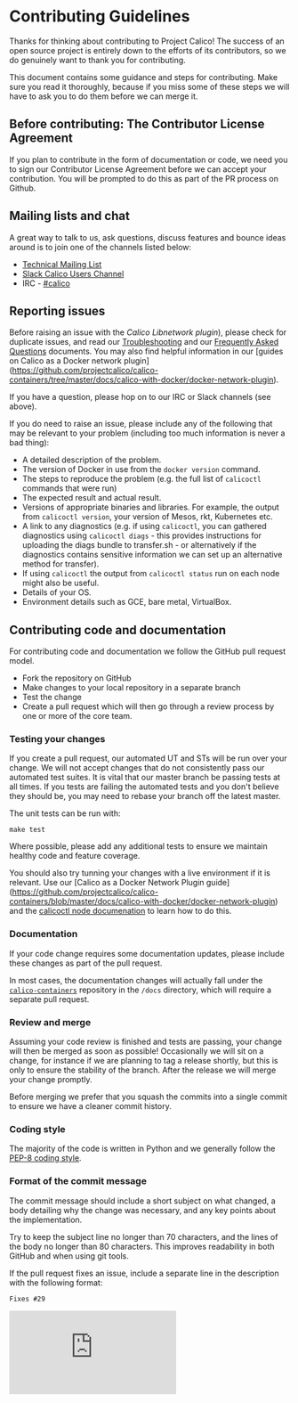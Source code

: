 # Contributing Guidelines

Thanks for thinking about contributing to Project Calico! The success of an
open source project is entirely down to the efforts of its contributors, so we
do genuinely want to thank you for contributing.

This document contains some guidance and steps for contributing. Make sure you
read it thoroughly, because if you miss some of these steps we will have to ask
you to do them before we can merge it.

## Before contributing: The Contributor License Agreement

If you plan to contribute in the form of documentation or code, we need you to
sign our Contributor License Agreement before we can accept your contribution.
You will be prompted to do this as part of the PR process on Github.

## Mailing lists and chat

A great way to talk to us, ask questions, discuss features and bounce ideas
around is to join one of the channels listed below:

* [Technical Mailing List](http://lists.projectcalico.org/mailman/listinfo/calico-tech_lists.projectcalico.org)
* [Slack Calico Users Channel](http://slack.projectcalico.org)
* IRC - [#calico](https://kiwiirc.com/client/irc.freenode.net/#calico)

## Reporting issues

Before raising an issue with the *Calico Libnetwork plugin*), please check for 
duplicate issues, and read our [Troubleshooting](https://github.com/projectcalico/calico-containers/blob/master/docs/Troubleshooting.md)
and our [Frequently Asked Questions](https://github.com/projectcalico/calico-containers/blob/master/docs/FAQ.md)
documents.  You may also find helpful information in our [guides on Calico as a Docker network plugin]
(https://github.com/projectcalico/calico-containers/tree/master/docs/calico-with-docker/docker-network-plugin).

If you have a question, please hop on to our IRC or Slack channels (see above).

If you do need to raise an issue, please include any of the following that may
be relevant to your problem (including too much information is never
a bad thing):

-  A detailed description of the problem.
-  The version of Docker in use from the `docker version` command.
-  The steps to reproduce the problem (e.g. the full list of `calicoctl`
   commands that were run)
-  The expected result and actual result.
-  Versions of appropriate binaries and libraries.  For example, the output from
   `calicoctl version`, your version of Mesos, rkt, Kubernetes etc.
-  A link to any diagnostics (e.g. if using `calicoctl`, you can gathered
   diagnostics using `calicoctl diags` - this provides instructions for 
   uploading the diags bundle to transfer.sh - or alternatively if the 
   diagnostics contains sensitive information we can set up an alternative
   method for transfer).
-  If using `calicoctl` the output from `calicoctl status` run on each node
   might also be useful.
-  Details of your OS.
-  Environment details such as GCE, bare metal, VirtualBox.
   

## Contributing code and documentation

For contributing code and documentation we follow the GitHub pull request
model. 

-  Fork the repository on GitHub
-  Make changes to your local repository in a separate branch
-  Test the change
-  Create a pull request which will then go through a review process by one or
   more of the core team.

### Testing your changes

If you create a pull request, our automated UT and STs will be run over your
change.  We will not accept changes that do not consistently pass our automated
test suites. It is vital that our master branch be passing tests at all times.
If you tests are failing the automated tests and you don't believe they should
be, you may need to rebase your branch off the latest master.

The unit tests can be run with:
```
make test
```

Where possible, please add any additional tests to ensure we maintain healthy
code and feature coverage.

You should also try tunning your changes with a live environment if it is
relevant. Use our [Calico as a Docker Network Plugin guide]
(https://github.com/projectcalico/calico-containers/blob/master/docs/calico-with-docker/docker-network-plugin)
and the [calicoctl node documenation](https://github.com/projectcalico/calico-containers/blob/master/docs/calicoctl/node.md)
to learn how to do this.

### Documentation

If your code change requires some documentation updates, please include these
changes as part of the pull request.

In most cases, the documentation changes will actually fall under the
[`calico-containers`](https://github.com/projectcalico/calico-containers)
repository in the `/docs` directory, which will require a separate pull request.

### Review and merge

Assuming your code review is finished and tests are passing, your change will
then be merged as soon as possible!  Occasionally we will sit on a change, for
instance if we are planning to tag a release shortly, but this is only to
ensure the stability of the branch. After the release we will merge your change
promptly.

Before merging we prefer that you squash the commits into a single commit to
ensure we have a cleaner commit history.

### Coding style

The majority of the code is written in Python and we generally follow the
[PEP-8 coding style](https://www.python.org/dev/peps/pep-0008).

### Format of the commit message

The commit message should include a short subject on what changed, a body
detailing why the change was necessary, and any key points about the
implementation.

Try to keep the subject line no longer than 70 characters, and the lines of the
body no longer than 80 characters.  This improves readability in both GitHub 
and when using git tools.

If the pull request fixes an issue, include a separate line in the description
with the following format:

```
Fixes #29
```

[![Analytics](https://calico-ga-beacon.appspot.com/UA-52125893-3/libnetwork-plugin/CONTRIBUTING.md?pixel)](https://github.com/igrigorik/ga-beacon)
